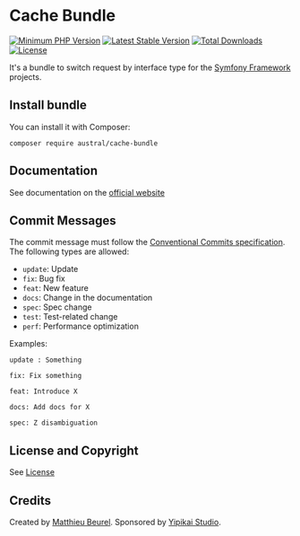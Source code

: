 # Cache Bundle

[![Minimum PHP Version](https://img.shields.io/badge/php-%3E%3D%207.4-8892BF.svg)](https://php.net/)
[![Latest Stable Version](https://img.shields.io/packagist/v/austral/cache-bundle.svg)](https://packagist.org/packages/austral/cache-bundle)
[![Total Downloads](https://poser.pugx.org/austral/cache-bundle/downloads.svg)](https://packagist.org/packages/austral/cache-bundle)
[![License](https://poser.pugx.org/austral/cache-bundle/license.svg)](https://packagist.org/packages/austral/cache-bundle)

It's a bundle to switch request by interface type for the [Symfony Framework](https://symfony.com) projects.

## Install bundle

You can install it with Composer:

```
composer require austral/cache-bundle
```

## Documentation
See documentation on the [official website](https://austral.dev/en/bundles/cache-bundle)

## Commit Messages

The commit message must follow the [Conventional Commits specification](https://www.conventionalcommits.org/).
The following types are allowed:

* `update`: Update
* `fix`: Bug fix
* `feat`: New feature
* `docs`: Change in the documentation
* `spec`: Spec change
* `test`: Test-related change
* `perf`: Performance optimization

Examples:

    update : Something

    fix: Fix something

    feat: Introduce X

    docs: Add docs for X

    spec: Z disambiguation

## License and Copyright
See [License](https://austral.dev/en/license)

## Credits
Created by [Matthieu Beurel](https://www.mbeurel.com). Sponsored by [Yipikai Studio](https://yipikai.studio).